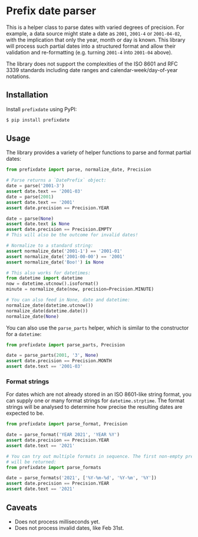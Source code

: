 # Prefix date parser

This is a helper class to parse dates with varied degrees of precision. For
example, a data source might state a date as `2001`, `2001-4` or `2001-04-02`,
with the implication that only the year, month or day is known. This library
will process such partial dates into a structured format and allow their
validation and re-formatting (e.g. turning `2001-4` into `2001-04` above).

The library does not support the complexities of the ISO 8601 and RFC 3339
standards including date ranges and calendar-week/day-of-year notations.

## Installation

Install `prefixdate` using PyPI:

```bash
$ pip install prefixdate
```

## Usage

The library provides a variety of helper functions to parse and format
partial dates:

```python
from prefixdate import parse, normalize_date, Precision

# Parse returns a `DatePrefix` object:
date = parse('2001-3')
assert date.text == '2001-03'
date = parse(2001)
assert date.text == '2001'
assert date.precision == Precision.YEAR

date = parse(None)
assert date.text is None
assert date.precision == Precision.EMPTY
# This will also be the outcome for invalid dates!

# Normalize to a standard string:
assert normalize_date('2001-1') == '2001-01'
assert normalize_date('2001-00-00') == '2001'
assert normalize_date('Boo!') is None

# This also works for datetimes:
from datetime import datetime
now = datetime.utcnow().isoformat()
minute = normalize_date(now, precision=Precision.MINUTE)

# You can also feed in None, date and datetime:
normalize_date(datetime.utcnow())
normalize_date(datetime.date())
normalize_date(None)
```

You can also use the `parse_parts` helper, which is similar to the constructor
for a `datetime`:

```python
from prefixdate import parse_parts, Precision

date = parse_parts(2001, '3', None)
assert date.precision == Precision.MONTH
assert date.text == '2001-03'
```

### Format strings

For dates which are not already stored in an ISO 8601-like string format, you
can supply one or many format strings for `datetime.strptime`. The format strings
will be analysed to determine how precise the resulting dates are expected to be.

```python 
from prefixdate import parse_format, Precision

date = parse_format('YEAR 2021', 'YEAR %Y')
assert date.precision == Precision.YEAR
assert date.text == '2021'

# You can try out multiple formats in sequence. The first non-empty prefix
# will be returned:
from prefixdate import parse_formats

date = parse_formats('2021', ['%Y-%m-%d', '%Y-%m', '%Y'])
assert date.precision == Precision.YEAR
assert date.text == '2021'
```

## Caveats

* Does not process milliseconds yet.
* Does not process invalid dates, like Feb 31st.
